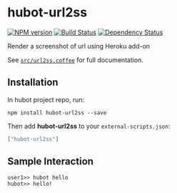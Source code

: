 # hubot-url2ss
[![NPM version][npm-image]][npm-url] [![Build Status][travis-image]][travis-url] [![Dependency Status][daviddm-url]][daviddm-image]

Render a screenshot of url using Heroku add-on

See [`src/url2ss.coffee`](src/url2ss.coffee) for full documentation.

## Installation

In hubot project repo, run:

`npm install hubot-url2ss --save`

Then add **hubot-url2ss** to your `external-scripts.json`:

```json
["hubot-url2ss"]
```

## Sample Interaction

```
user1>> hubot hello
hubot>> hello!
```

[npm-url]: https://npmjs.org/package/hubot-url2ss
[npm-image]: http://img.shields.io/npm/v/hubot-url2ssy.svg?style=flat
[travis-url]: https://travis-ci.org/nekova/hubot-url2ss
[travis-image]: http://img.shields.io/travis/nekova/hubot-url2ss/master.svg?style=flat
[daviddm-url]: https://david-dm.org/nekova/hubot-url2ss.svg?theme=shields.io
[daviddm-image]: http://img.shields.io/david/nekova/hubot-url2ss.svg?style=flat
[coveralls-url]: https://coveralls.io/r/nekova/hubot-url2ss
[coveralls-image]: http://img.shields.io/coveralls/nekova/hubot-url2ss/master.svg?style=flat
